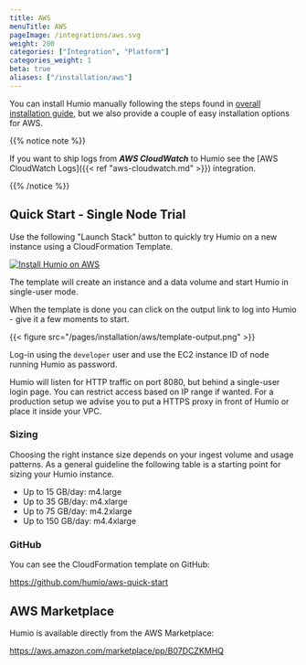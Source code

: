 ```yaml
---
title: AWS
menuTitle: AWS
pageImage: /integrations/aws.svg
weight: 200
categories: ["Integration", "Platform"]
categories_weight: 1
beta: true
aliases: ["/installation/aws"]
---
```



You can install Humio manually following the steps found in [overall
installation guide](/installation), but we also provide a couple of
easy installation options for AWS.

{{% notice note %}}

If you want to ship logs from ***AWS CloudWatch*** to Humio see the [AWS
CloudWatch Logs]({{< ref "aws-cloudwatch.md" >}}) integration.

{{% /notice %}}

## Quick Start - Single Node Trial
Use the following "Launch Stack" button to quickly try Humio on a new
instance using a CloudFormation Template.

[![Install Humio on AWS](https://s3.amazonaws.com/cloudformation-examples/cloudformation-launch-stack.png "Install Humio on AWS")](https://console.aws.amazon.com/cloudformation/home?#/stacks/new?stackName=Humio&templateURL=https://s3-eu-west-1.amazonaws.com/humio-aws-quick-start/single-server-cloud-formation.json)

The template will create an instance and a data volume and start Humio
in single-user mode.

When the template is done you can click on the output link to log into
Humio - give it a few moments to start.

{{< figure src="/pages/installation/aws/template-output.png" >}}

Log-in using the `developer` user and use the EC2 instance ID of node running Humio as password.

Humio will listen for HTTP traffic on port 8080, but behind a
single-user login page. You can restrict access based on IP range if
wanted. For a production setup we advise you to put a HTTPS proxy in
front of Humio or place it inside your VPC.

### Sizing

Choosing the right instance size depends on your ingest volume and
usage patterns. As a general guideline the following table is a
starting point for sizing your Humio instance.

- Up to 15 GB/day: m4.large
- Up to 35 GB/day: m4.xlarge
- Up to 75 GB/day: m4.2xlarge
- Up to 150 GB/day: m4.4xlarge

### GitHub

You can see the CloudFormation template on GitHub:

https://github.com/humio/aws-quick-start

## AWS Marketplace

Humio is available directly from the AWS Marketplace:

https://aws.amazon.com/marketplace/pp/B07DCZKMHQ
